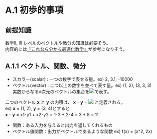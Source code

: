 # A.1 初歩的事項

## 前提知識
数学II, III レベルのベクトルや微分の知識は必要そう。  
内容的には[『これなら分かる最適化数学』](https://www.amazon.co.jp/%E3%81%93%E3%82%8C%E3%81%AA%E3%82%89%E5%88%86%E3%81%8B%E3%82%8B%E6%9C%80%E9%81%A9%E5%8C%96%E6%95%B0%E5%AD%A6%E2%80%95%E5%9F%BA%E7%A4%8E%E5%8E%9F%E7%90%86%E3%81%8B%E3%82%89%E8%A8%88%E7%AE%97%E6%89%8B%E6%B3%95%E3%81%BE%E3%81%A7-%E9%87%91%E8%B0%B7-%E5%81%A5%E4%B8%80/dp/4320017862)が参考になりそう。

## A.1.1 ベクトル、関数、微分
- スカラー(scalar) : 一つの数字で表せる量。ex) 2, 3.1, -10000
- ベクトル(vector) : 二つ以上の数字を並べて表す量。ex) (1, 2), (3, 3, 3)  
  実数からなるd次元のベクトルの集合を![](https://texclip.marutank.net/render.php/texclip20180508112617.png?s=%24R%5Ed%24&f=c&r=150&m=p&b=f&k=f)で表す。  

二つのベクトル **x** と **y** の内積は、 **x** ･ **y** = ![](https://texclip.marutank.net/render.php/texclip20180508113605.png?s=%5Cbegin%7Beqnarray*%7D%0A%5Csum%20x_iy_i%0A%5Cend%7Beqnarray*%7D&f=c&r=150&m=p&b=f&k=f) と定義される。  
ex) **x** = (1, 2), **y** = (3, 4)とすると  
**x** ･ **y** = x1･y1 + x2･y2 = 1･3 + 2･4 = 3 + 8 = 11

- 関数：ある入力を与えると出力を返してくれるもの
- ベクトル値関数：出力がベクトルであるような関数 ex) f(x) = (x^2, 2x)
